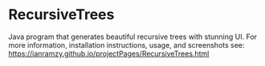 # RecursiveTrees
Java program that generates beautiful recursive trees with stunning UI. For more information, installation instructions, usage, and screenshots see:
https://ianramzy.github.io/projectPages/RecursiveTrees.html
